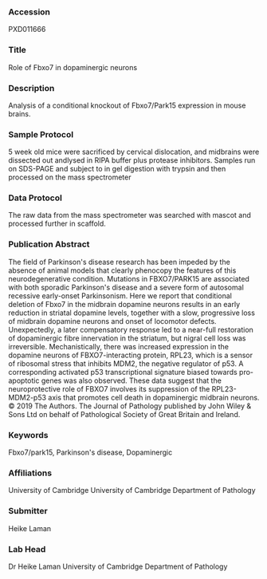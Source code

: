 ### Accession
PXD011666

### Title
Role of Fbxo7 in dopaminergic neurons

### Description
Analysis of a conditional knockout of Fbxo7/Park15 expression in mouse brains.

### Sample Protocol
5 week old mice were sacrificed by cervical dislocation, and midbrains were dissected out andlysed in RIPA buffer plus protease inhibitors. Samples run on SDS-PAGE and subject to in gel digestion with trypsin and then processed on the mass spectrometer

### Data Protocol
The raw data from the mass spectrometer was searched with mascot and processed further in scaffold.

### Publication Abstract
The field of Parkinson's disease research has been impeded by the absence of animal models that clearly phenocopy the features of this neurodegenerative condition. Mutations in FBXO7/PARK15 are associated with both sporadic Parkinson's disease and a severe form of autosomal recessive early-onset Parkinsonism. Here we report that conditional deletion of Fbxo7 in the midbrain dopamine neurons results in an early reduction in striatal dopamine levels, together with a slow, progressive loss of midbrain dopamine neurons and onset of locomotor defects. Unexpectedly, a later compensatory response led to a near-full restoration of dopaminergic fibre innervation in the striatum, but nigral cell loss was irreversible. Mechanistically, there was increased expression in the dopamine neurons of FBXO7-interacting protein, RPL23, which is a sensor of ribosomal stress that inhibits MDM2, the negative regulator of p53. A corresponding activated p53 transcriptional signature biased towards pro-apoptotic genes was also observed. These data suggest that the neuroprotective role of FBXO7 involves its suppression of the RPL23-MDM2-p53 axis that promotes cell death in dopaminergic midbrain neurons. &#xa9; 2019 The Authors. The Journal of Pathology published by John Wiley &amp; Sons Ltd on behalf of Pathological Society of Great Britain and Ireland.

### Keywords
Fbxo7/park15, Parkinson's disease, Dopaminergic

### Affiliations
University of Cambridge
University of Cambridge Department of Pathology

### Submitter
Heike Laman

### Lab Head
Dr Heike Laman
University of Cambridge Department of Pathology


